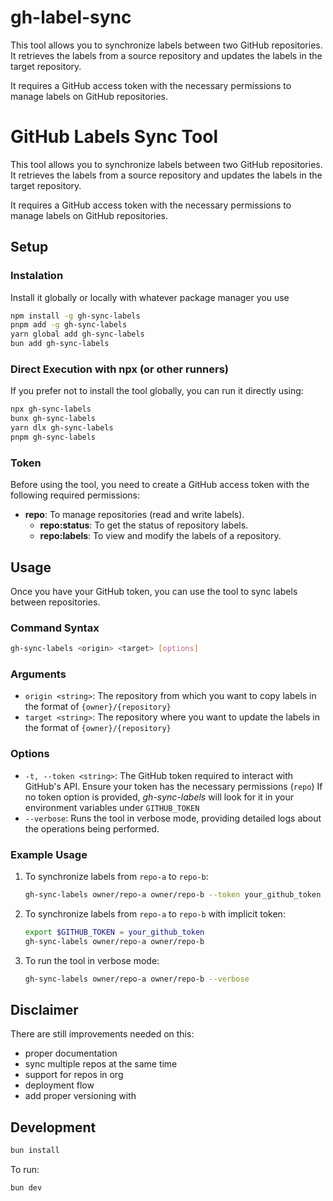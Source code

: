 # gh-label-sync

This tool allows you to synchronize labels between two GitHub repositories. It retrieves the labels from a source repository and updates the labels in the target repository.

It requires a GitHub access token with the necessary permissions to manage labels on GitHub repositories.


# GitHub Labels Sync Tool

This tool allows you to synchronize labels between two GitHub repositories. It retrieves the labels from a source repository and updates the labels in the target repository. 

It requires a GitHub access token with the necessary permissions to manage labels on GitHub repositories.

## Setup

### Instalation 
Install it globally or locally with whatever package manager you use

```bash
npm install -g gh-sync-labels
pnpm add -g gh-sync-labels
yarn global add gh-sync-labels
bun add gh-sync-labels
```

### Direct Execution with npx (or other runners)

If you prefer not to install the tool globally, you can run it directly using:

```bash
npx gh-sync-labels
bunx gh-sync-labels
yarn dlx gh-sync-labels
pnpm gh-sync-labels
```

### Token

Before using the tool, you need to create a GitHub access token with the following required permissions:
- **repo**: To manage repositories (read and write labels).
  - **repo:status**: To get the status of repository labels.
  - **repo:labels**: To view and modify the labels of a repository.

## Usage

Once you have your GitHub token, you can use the tool to sync labels between repositories.

### Command Syntax

```bash
gh-sync-labels <origin> <target> [options]
```

### Arguments

- `origin <string>`: The repository from which you want to copy labels in the format of `{owner}/{repository}`
- `target <string>`: The repository where you want to update the labels in the format of `{owner}/{repository}`

### Options

- `-t, --token <string>`: The GitHub token required to interact with GitHub's API. Ensure your token has the necessary permissions (`repo`)
If no token option is provided, *gh-sync-labels* will look for it in your environment variables under `GITHUB_TOKEN`
- `--verbose`: Runs the tool in verbose mode, providing detailed logs about the operations being performed.

### Example Usage

1. To synchronize labels from `repo-a` to `repo-b`:

   ```bash
   gh-sync-labels owner/repo-a owner/repo-b --token your_github_token
   ```

2. To synchronize labels from `repo-a` to `repo-b` with implicit token:

   ```bash
   export $GITHUB_TOKEN = your_github_token
   gh-sync-labels owner/repo-a owner/repo-b
   ```

2. To run the tool in verbose mode:

   ```bash
   gh-sync-labels owner/repo-a owner/repo-b --verbose
   ```


## Disclaimer

There are still improvements needed on this: 
- proper documentation
- sync multiple repos at the same time
- support for repos in org
- deployment flow
- add proper versioning with 

## Development 

```bash
bun install
```

To run:

```bash
bun dev
```
